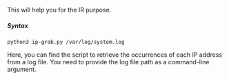 This will help you for the IR purpose.

##### Syntax

```
python3 ip-grab.py /var/log/system.log
```


Here, you can find the script to retrieve the occurrences of each IP address from a log file. You need to provide the log file path as a command-line argument.

